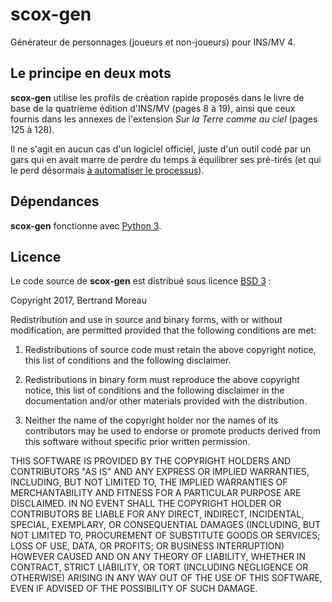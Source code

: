 # scox-gen
Générateur de personnages (joueurs et non-joueurs) pour INS/MV 4.

## Le principe en deux mots
__scox-gen__ utilise les profils de création rapide proposés dans le livre de base de la quatrième édition d'INS/MV (pages 8 à 19), ainsi que ceux fournis dans les annexes de l'extension _Sur la Terre comme au ciel_ (pages 125 à 128).

Il ne s'agit en aucun cas d'un logiciel officiel, juste d'un outil codé par un gars qui en avait marre de perdre du temps à équilibrer ses pré-tirés (et qui le perd désormais [à automatiser le processus](https://xkcd.com/1319/)).

## Dépendances
__scox-gen__ fonctionne avec [Python 3](https://www.python.org/downloads/).

## Licence
Le code source de __scox-gen__ est distribué sous licence [BSD 3](https://opensource.org/licenses/BSD-3-Clause) :

Copyright 2017, Bertrand Moreau

Redistribution and use in source and binary forms, with or without modification, are permitted provided that the following conditions are met:

1. Redistributions of source code must retain the above copyright notice, this list of conditions and the following disclaimer.

2. Redistributions in binary form must reproduce the above copyright notice, this list of conditions and the following disclaimer in the documentation and/or other materials provided with the distribution.

3. Neither the name of the copyright holder nor the names of its contributors may be used to endorse or promote products derived from this software without specific prior written permission.

THIS SOFTWARE IS PROVIDED BY THE COPYRIGHT HOLDERS AND CONTRIBUTORS "AS IS" AND ANY EXPRESS OR IMPLIED WARRANTIES, INCLUDING, BUT NOT LIMITED TO, THE IMPLIED WARRANTIES OF MERCHANTABILITY AND FITNESS FOR A PARTICULAR PURPOSE ARE DISCLAIMED. IN NO EVENT SHALL THE COPYRIGHT HOLDER OR CONTRIBUTORS BE LIABLE FOR ANY DIRECT, INDIRECT, INCIDENTAL, SPECIAL, EXEMPLARY, OR CONSEQUENTIAL DAMAGES (INCLUDING, BUT NOT LIMITED TO, PROCUREMENT OF SUBSTITUTE GOODS OR SERVICES; LOSS OF USE, DATA, OR PROFITS; OR BUSINESS INTERRUPTION) HOWEVER CAUSED AND ON ANY THEORY OF LIABILITY, WHETHER IN CONTRACT, STRICT LIABILITY, OR TORT (INCLUDING NEGLIGENCE OR OTHERWISE) ARISING IN ANY WAY OUT OF THE USE OF THIS SOFTWARE, EVEN IF ADVISED OF THE POSSIBILITY OF SUCH DAMAGE.
